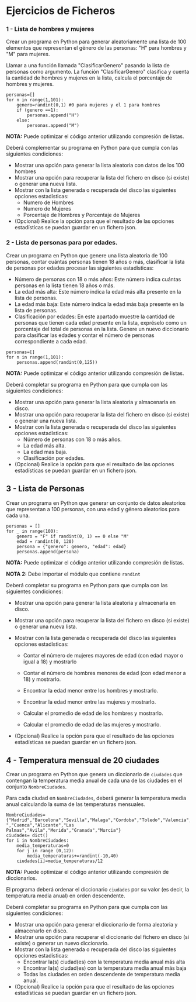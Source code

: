 # Ejercicios de Ficheros

### 1 - Lista de hombres y mujeres

Crear un programa en Python para generar aleatoriamente una lista de 100 elementos que representan el género de las personas: "H" para hombres y "M" para mujeres. 

Llamar a una función llamada "ClasificarGenero" pasando la lista de personas como argumento. La función "ClasificarGenero" clasifica y cuenta la cantidad de hombres y mujeres en la lista, calcula el porcentaje de hombres y mujeres.

```
personas=[]
for n in range(1,101):
    genero=randint(0,1) #0 para mujeres y el 1 para hombres
    if (genero ==1):
        personas.append("H")
    else:
        personas.append("M")
```

**NOTA:** Puede optimizar el código anterior utilizando compresión de listas.

Deberá complementar su programa en Python para que cumpla con las siguientes condiciones:

- Mostrar una opción para generar la lista aleatoria  con datos de los 100 hombres 
- Mostrar una opción para recuperar la lista del fichero en disco (si existe) o generar una nueva lista.
- Mostrar con la lista generada o recuperada del disco las siguientes opciones estadísticas:
  - Numero de Hombres
  - Numero de Mujeres
  - Porcentaje de Hombres y Porcentaje de Mujeres
- (Opcional) Realice la opción para que el resultado de las opciones estadísticas se puedan guardar en un fichero json.

### 2 - Lista de personas para por edades.

Crear un programa en Python que genere una lista aleatoria de 100 personas, contar cuántas personas tienen 18 años o más, clasificar la lista de personas por edades procesar las siguientes estadísticas:

- Número de personas con 18 o más años: Este número indica cuántas personas en la lista tienen 18 años o más. 
- La edad más alta: Este número indica la edad más alta presente en la lista de personas. 
- La edad más baja: Este número indica la edad más baja presente en la lista de personas. 
- Clasificación por edades: En este apartado muestre la cantidad de personas que tienen cada edad presente en la lista, expréselo como un porcentaje del total de personas en la lista. Genere un nuevo diccionario para clasificar las edades y contar el número de personas correspondiente a cada edad.

```
personas=[]
for n in range(1,101):
    personas.append(randint(0,125))
```

**NOTA:** Puede optimizar el código anterior utilizando compresión de listas.

Deberá completar su programa en Python para que cumpla con las siguientes condiciones:

- Mostrar una opción para generar la lista aleatoria y almacenarla en disco.
- Mostrar una opción para recuperar la lista del fichero en disco (si existe) o generar una nueva lista.
- Mostrar con la lista generada o recuperada del disco las siguientes opciones estadísticas:
  - Número de personas con 18 o más años.
  - La edad más alta.
  - La edad mas baja.
  - Clasificación por edades.
- (Opcional) Realice la opción para que el resultado de las opciones estadísticas se puedan guardar en un fichero json.

## 3 - Lista de Personas

Crear un programa en Python que generar un conjunto de datos aleatorios que representan a 100 personas, con una edad y género aleatorios para cada una. 

```
personas = []
for _ in range(100):
    genero = "F" if randint(0, 1) == 0 else "M"
    edad = randint(0, 120)
    persona = {"genero": genero, "edad": edad}
    personas.append(persona)
```

**NOTA:** Puede optimizar el código anterior utilizando compresión de listas.

**NOTA 2:** Debe importar el módulo que contiene `randint`

Deberá completar su programa en Python para que cumpla con las siguientes condiciones:

- Mostrar una opción para generar la lista aleatoria y almacenarla en disco.

- Mostrar una opción para recuperar la lista del fichero en disco (si existe) o generar una nueva lista.

- Mostrar con la lista generada o recuperada del disco las siguientes opciones estadísticas:

  - Contar el número de mujeres mayores de edad (con edad mayor o igual a 18) y mostrarlo

  - Contar el número de hombres menores de edad (con edad menor a 18) y mostrarlo.

  - Encontrar la edad menor entre los hombres y mostrarlo.

  - Encontrar la edad menor entre las mujeres y mostrarlo.

  - Calcular el promedio de edad de los hombres y mostrarlo.

  - Calcular el promedio de edad de las mujeres y mostrarlo.

- (Opcional) Realice la opción para que el resultado de las opciones estadísticas se puedan guardar en un fichero json.

## 4 - Temperatura mensual de 20 ciudades

Crear un programa en Python que genera un diccionario de `ciudades` que contengan la temperatura media anual de cada una de las ciudades en el conjunto `NombreCiudades`. 

Para cada ciudad en `NombreCiudades`,  deberá generar la temperatura media anual calculando la suma de las temperaturas mensuales.

```
NombreCiudades={"Madrid","Barcelona","Sevilla","Malaga","Cordoba","Toledo","Valencia","Bilbao","Salamanca","Palma","Caceres","Segovia","Saragoça ","Cuenca","Alicante","Las Palmas","Avila","Merida","Granada","Murcia"}
ciudades= dict()
for i in NombreCiudades:
    media_temperaturas=0 
    for j in range (0,12):
        media_temperaturas+=randint(-10,40)
    ciudades[i]=media_temperaturas/12
```

**NOTA:** Puede optimizar el código anterior utilizando compresión de diccionarios.

El programa deberá ordenar el diccionario `ciudades` por su valor (es decir, la temperatura media anual) en orden descendente.

Deberá completar su programa en Python para que cumpla con las siguientes condiciones:

- Mostrar una opción para generar el diccionario de forma aleatoria y almacenarlo en disco.
- Mostrar una opción para recuperar el diccionario del fichero en disco (si existe) o generar un nuevo diccionario.
- Mostrar con la lista generada o recuperada del disco las siguientes opciones estadísticas:
  - Encontrar la(s) ciudad(es) con la temperatura media anual más alta
  - Encontrar la(s) ciudad(es) con la temperatura media anual más baja
  - Todas las ciudades en orden descendente de temperatura media anual.
- (Opcional) Realice la opción para que el resultado de las opciones estadísticas se puedan guardar en un fichero json.

